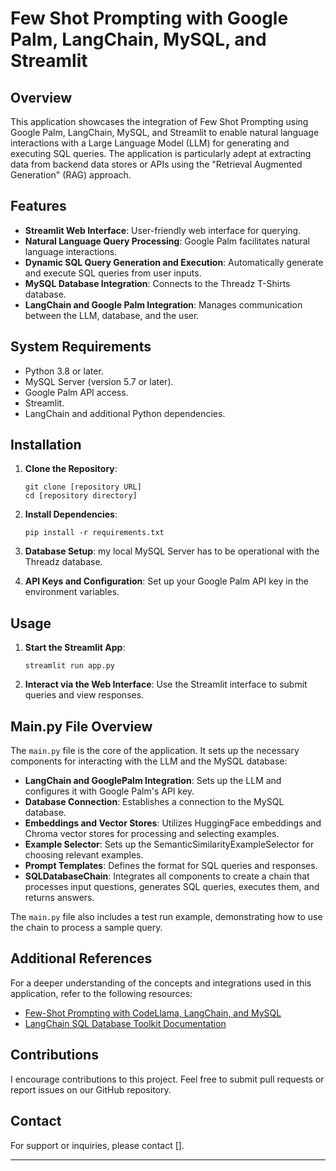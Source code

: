 # Few Shot Prompting with Google Palm, LangChain, MySQL, and Streamlit

## Overview

This application showcases the integration of Few Shot Prompting using Google Palm, LangChain, MySQL, and Streamlit to enable natural language interactions with a Large Language Model (LLM) for generating and executing SQL queries. The application is particularly adept at extracting data from backend data stores or APIs using the "Retrieval Augmented Generation" (RAG) approach.

## Features

- **Streamlit Web Interface**: User-friendly web interface for querying.
- **Natural Language Query Processing**: Google Palm facilitates natural language interactions.
- **Dynamic SQL Query Generation and Execution**: Automatically generate and execute SQL queries from user inputs.
- **MySQL Database Integration**: Connects to the Threadz T-Shirts database.
- **LangChain and Google Palm Integration**: Manages communication between the LLM, database, and the user.

## System Requirements

- Python 3.8 or later.
- MySQL Server (version 5.7 or later).
- Google Palm API access.
- Streamlit.
- LangChain and additional Python dependencies.

## Installation

1. **Clone the Repository**:
   ```
   git clone [repository URL]
   cd [repository directory]
   ```

2. **Install Dependencies**:
   ```
   pip install -r requirements.txt
   ```

3. **Database Setup**:
   my local MySQL Server has to be operational with the Threadz database.

4. **API Keys and Configuration**: 
   Set up your Google Palm API key in the environment variables.

## Usage

1. **Start the Streamlit App**:
   ```
   streamlit run app.py
   ```

2. **Interact via the Web Interface**:
   Use the Streamlit interface to submit queries and view responses.

## Main.py File Overview

The `main.py` file is the core of the application. It sets up the necessary components for interacting with the LLM and the MySQL database:

- **LangChain and GooglePalm Integration**: Sets up the LLM and configures it with Google Palm's API key.
- **Database Connection**: Establishes a connection to the MySQL database.
- **Embeddings and Vector Stores**: Utilizes HuggingFace embeddings and Chroma vector stores for processing and selecting examples.
- **Example Selector**: Sets up the SemanticSimilarityExampleSelector for choosing relevant examples.
- **Prompt Templates**: Defines the format for SQL queries and responses.
- **SQLDatabaseChain**: Integrates all components to create a chain that processes input questions, generates SQL queries, executes them, and returns answers.

The `main.py` file also includes a test run example, demonstrating how to use the chain to process a sample query.

## Additional References

For a deeper understanding of the concepts and integrations used in this application, refer to the following resources:

- [Few-Shot Prompting with CodeLlama, LangChain, and MySQL](https://medium.com/@yernenip/few-shot-prompting-with-codellama-langchain-and-mysql-94020ee16a08)
- [LangChain SQL Database Toolkit Documentation](https://python.langchain.com/docs/integrations/toolkits/sql_database)


## Contributions

I encourage contributions to this project. Feel free to submit pull requests or report issues on our GitHub repository.


## Contact

For support or inquiries, please contact [].

---
